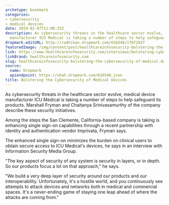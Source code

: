 ```yaml
---
archetype: bookmark
categories:
- cybersecurity
- medical devices
date: 2019-02-07T11:08:25Z
description: As cybersecurity threats in the healthcare sector evolve, medical device
  manufacturer ICU Medical is taking a number of steps to help safeguard its products.
dropmark.editURL: http://radhikan.dropmark.com/616548/17672837
featuredImage: /img/content/post/healthcareinfosecurity-bolstering-the-cybersecurity-of-medical-devices.jpg
link: https://www.healthcareinfosecurity.com/interviews/bolstering-cybersecurity-medical-devices-i-4241
linkBrand: healthcareinfosecurity.com
slug: healthcareinfosecurity-bolstering-the-cybersecurity-of-medical-devices
source:
  name: Dropmark
  apiendpoint: https://shah.dropmark.com/616548.json
title: Bolstering the Cybersecurity of Medical Devices
---
```

As cybersecurity threats in the healthcare sector evolve, medical device manufacturer ICU Medical is taking a number of steps to help safeguard its products. Marshall Fryman and Chaitanya Srinivasamurthy of the company describe these security initiatives.

Among the steps the San Clemente, California-based company is taking is enhancing single sign-on capabilities through a recent partnership with identity and authentication vendor Imprivata, Fryman says.

The enhanced single sign-on minimizes the burden on clinical users to obtain secure access to ICU Medical's devices, he says in an interview with Information Security Media Group.

"The key aspect of security of any system is security in layers, or in depth. So our products focus a lot on that approach," he says.

"We build a very deep layer of security around our products and our interoperability. Unfortunately, it's a hostile world, and you continuously see attempts to attack devices and networks both in medical and commercial spaces. It's a never-ending game of staying one leap ahead of where the attacks are coming from."

